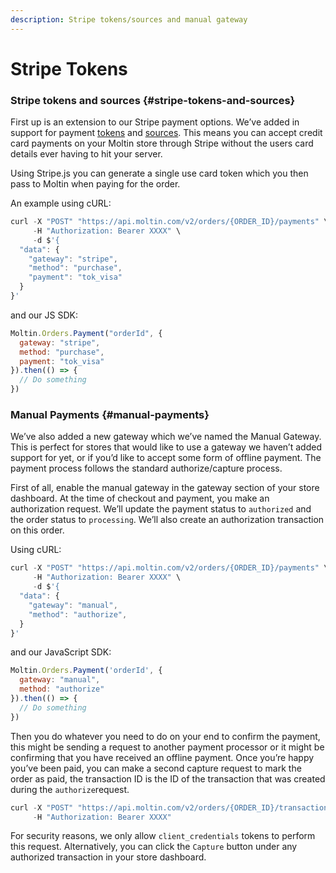 ```yaml
---
description: Stripe tokens/sources and manual gateway
---
```


# Stripe Tokens

### Stripe tokens and sources {#stripe-tokens-and-sources}

First up is an extension to our Stripe payment options. We’ve added in support for payment [tokens](https://stripe.com/docs/api#tokens) and [sources](https://stripe.com/docs/api#sources). This means you can accept credit card payments on your Moltin store through Stripe without the users card details ever having to hit your server.

Using Stripe.js you can generate a single use card token which you then pass to Moltin when paying for the order.

An example using cURL:

```javascript
curl -X "POST" "https://api.moltin.com/v2/orders/{ORDER_ID}/payments" \
     -H "Authorization: Bearer XXXX" \
     -d $'{
  "data": {
    "gateway": "stripe",
    "method": "purchase",
    "payment": "tok_visa"
  }
}'
```

and our JS SDK:

```javascript
Moltin.Orders.Payment("orderId", {
  gateway: "stripe",
  method: "purchase",
  payment: "tok_visa"
}).then(() => {
  // Do something
})
```

### Manual Payments {#manual-payments}

We’ve also added a new gateway which we’ve named the Manual Gateway. This is perfect for stores that would like to use a gateway we haven’t added support for yet, or if you’d like to accept some form of offline payment. The payment process follows the standard authorize/capture process.

First of all, enable the manual gateway in the gateway section of your store dashboard. At the time of checkout and payment, you make an authorization request. We’ll update the payment status to `authorized` and the order status to `processing`. We’ll also create an authorization transaction on this order.

Using cURL:

```javascript
curl -X "POST" "https://api.moltin.com/v2/orders/{ORDER_ID}/payments" \
     -H "Authorization: Bearer XXXX" \
     -d $'{
  "data": {
    "gateway": "manual",
    "method": "authorize",
  }
}'
```

and our JavaScript SDK:

```javascript
Moltin.Orders.Payment('orderId', {
  gateway: "manual",
  method: "authorize"
}).then(() => {
  // Do something
})
```

Then you do whatever you need to do on your end to confirm the payment, this might be sending a request to another payment processor or it might be confirming that you have received an offline payment. Once you’re happy you’ve been paid, you can make a second capture request to mark the order as paid, the transaction ID is the ID of the transaction that was created during the `authorize`request.

```javascript
curl -X "POST" "https://api.moltin.com/v2/orders/{ORDER_ID}/transactions/{TRANSACTION_ID}/capture" \
     -H "Authorization: Bearer XXXX"
```

For security reasons, we only allow `client_credentials` tokens to perform this request. Alternatively, you can click the `Capture` button under any authorized transaction in your store dashboard.

